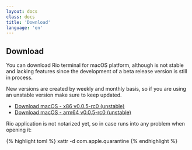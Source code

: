 ```yaml
---
layout: docs
class: docs
title: 'Download'
language: 'en'
---
```


## Download

You can download Rio terminal for macOS platform, although is not stable and lacking features since the development of a beta release version is still in process.

New versions are created by weekly and monthly basis, so if you are using an unstable version make sure to keep updated.

- [Download macOS - x86 v0.0.5-rc0 (unstable)](https://github.com/raphamorim/rio/releases/download/v0.0.5-rc1/macos-x86.zip)
- [Download macOS - arm64 v0.0.5-rc0 (unstable)](https://github.com/raphamorim/rio/releases/download/v0.0.5-rc1/macos-arm64.zip)

Rio application is not notarized yet, so in case runs into any problem when opening it:

{% highlight toml %}
xattr -d com.apple.quarantine <path-to-rio-app>
{% endhighlight %}

<!-- ## Building from the source -->

